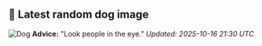 ## 🐶 Latest random dog image
![Dog](https://images.dog.ceo/breeds/otterhound/n02091635_1329.jpg)
**Advice:** "Look people in the eye."
*Updated: 2025-10-16 21:30 UTC*
